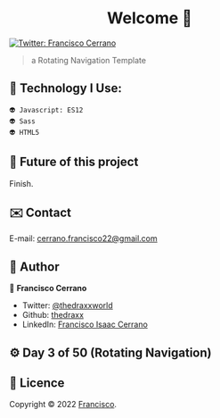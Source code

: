 <h1 align="center"> Welcome 👋</h1>
<p>
  <a href="https://twitter.com/ThedraxxWorld" target="_blank">
    <img alt="Twitter: Francisco Cerrano" src="https://img.shields.io/twitter/follow/ThedraxxWorld.svg?style=social" />
  </a>
</p>

> a Rotating Navigation Template </br>

## 🦁 Technology I Use: 

```
👽 Javascript: ES12
👽 Sass
👽 HTML5

```
## 🔮 Future of this project 

Finish. 

## ✉️ Contact

E-mail: cerrano.francisco22@gmail.com 

## 🤔 Author

👤 **Francisco Cerrano**

* Twitter: [@thedraxxworld](https://twitter.com/ThedraxxWorld)
* Github: [thedraxx](https://github.com/thedraxx)
* LinkedIn: [Francisco Isaac Cerrano](https://www.linkedin.com/in/cerranofrancisco/)

## ⚙️ Day 3 of 50 (Rotating Navigation)
  
## 📝 Licence

Copyright © 2022 [Francisco](https://github.com/thedraxx).<br />


